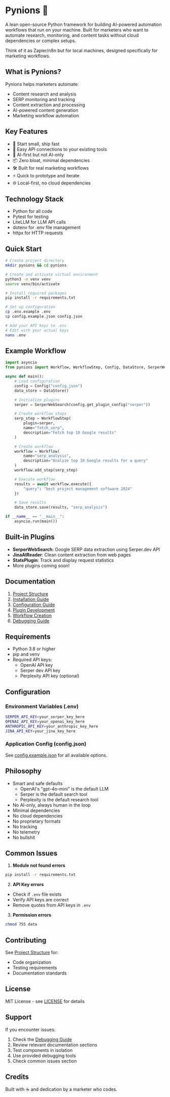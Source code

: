 # Pynions 🚀

A lean open-source Python framework for building AI-powered automation workflows that run on your machine. Built for marketers who want to automate research, monitoring, and content tasks without cloud dependencies or complex setups.

Think of it as Zapier/n8n but for local machines, designed specifically for marketing workflows.

## What is Pynions?

Pynions helps marketers automate:
- Content research and analysis
- SERP monitoring and tracking
- Content extraction and processing
- AI-powered content generation
- Marketing workflow automation

## Key Features

- 🚀 Start small, ship fast
- 🔌 Easy API connections to your existing tools
- 🤖 AI-first but not AI-only
- 📦 Zero bloat, minimal dependencies
- 🛠 Built for real marketing workflows
- ⚡ Quick to prototype and iterate
- 🌐 Local-first, no cloud dependencies

## Technology Stack

- Python for all code
- Pytest for testing
- LiteLLM for LLM API calls
- dotenv for .env file management
- httpx for HTTP requests

## Quick Start

```bash
# Create project directory
mkdir pynions && cd pynions

# Create and activate virtual environment
python3 -m venv venv
source venv/bin/activate

# Install required packages
pip install -r requirements.txt

# Set up configuration
cp .env.example .env
cp config.example.json config.json

# Add your API keys to .env
# Edit with your actual keys
nano .env
```

## Example Workflow

```python
import asyncio
from pynions import Workflow, WorkflowStep, Config, DataStore, SerperWebSearch

async def main():
    # Load configuration
    config = Config("config.json")
    data_store = DataStore()

    # Initialize plugins
    serper = SerperWebSearch(config.get_plugin_config("serper"))

    # Create workflow steps
    serp_step = WorkflowStep(
        plugin=serper,
        name="fetch_serp",
        description="Fetch top 10 Google results"
    )

    # Create workflow
    workflow = Workflow(
        name="serp_analysis",
        description="Analyze top 10 Google results for a query"
    )
    workflow.add_step(serp_step)

    # Execute workflow
    results = await workflow.execute({
        "query": "best project management software 2024"
    })

    # Save results
    data_store.save(results, "serp_analysis")

if __name__ == "__main__":
    asyncio.run(main())
```

## Built-in Plugins

- **SerperWebSearch**: Google SERP data extraction using Serper.dev API
- **JinaAIReader**: Clean content extraction from web pages
- **StatsPlugin**: Track and display request statistics
- More plugins coming soon!

## Documentation

1. [Project Structure](docs/01-project-structure.md)
2. [Installation Guide](docs/02-installation.md)
3. [Configuration Guide](docs/03-configuration.md)
4. [Plugin Development](docs/04-plugins.md)
5. [Workflow Creation](docs/05-workflows.md)
6. [Debugging Guide](docs/06-debugging.md)

## Requirements

- Python 3.8 or higher
- pip and venv
- Required API keys:
  - OpenAI API key
  - Serper dev API key
  - Perplexity API key (optional)

## Configuration

### Environment Variables (.env)
```bash
SERPER_API_KEY=your_serper_key_here
OPENAI_API_KEY=your_openai_key_here
ANTHROPIC_API_KEY=your_anthropic_key_here
JINA_API_KEY=your_jina_key_here
```

### Application Config (config.json)
See [config.example.json](config.example.json) for all available options.

## Philosophy

- Smart and safe defaults
  - OpenAI's "gpt-4o-mini" is the default LLM
  - Serper is the default search tool
  - Perplexity is the default research tool
- No AI-only, always human in the loop
- Minimal dependencies
- No cloud dependencies
- No proprietary formats
- No tracking
- No telemetry
- No bullshit

## Common Issues

1. **Module not found errors**
```bash
pip install -r requirements.txt
```

2. **API Key errors**
- Check if `.env` file exists
- Verify API keys are correct
- Remove quotes from API keys in `.env`

3. **Permission errors**
```bash
chmod 755 data
```

## Contributing

See [Project Structure](docs/01-project-structure.md) for:
- Code organization
- Testing requirements
- Documentation standards

## License

MIT License - see [LICENSE](LICENSE) for details

## Support

If you encounter issues:
1. Check the [Debugging Guide](docs/06-debugging.md)
2. Review relevant documentation sections
3. Test components in isolation
4. Use provided debugging tools
5. Check common issues section

## Credits

Built with ☕️ and dedication by a marketer who codes.
